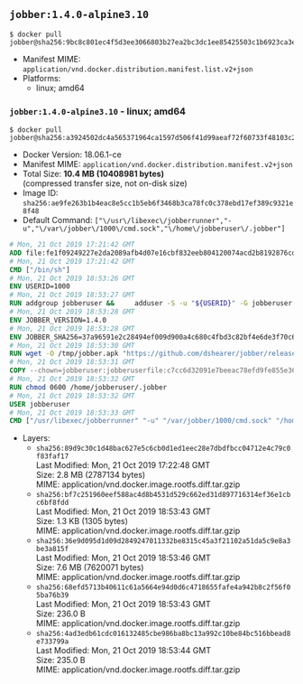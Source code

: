 ## `jobber:1.4.0-alpine3.10`

```console
$ docker pull jobber@sha256:9bc8c801ec4f5d3ee3066803b27ea2bc3dc1ee85425503c1b6923ca3e2940bf4
```

-	Manifest MIME: `application/vnd.docker.distribution.manifest.list.v2+json`
-	Platforms:
	-	linux; amd64

### `jobber:1.4.0-alpine3.10` - linux; amd64

```console
$ docker pull jobber@sha256:a3924502dc4a565371964ca1597d506f41d99aeaf72f60733f48103c29ab56c0
```

-	Docker Version: 18.06.1-ce
-	Manifest MIME: `application/vnd.docker.distribution.manifest.v2+json`
-	Total Size: **10.4 MB (10408981 bytes)**  
	(compressed transfer size, not on-disk size)
-	Image ID: `sha256:ae9fe263b1b4eac8e5cc1b5eb6f3468b3ca78fc0c378ebd17ef389c9321e8f48`
-	Default Command: `["\/usr\/libexec\/jobberrunner","-u","\/var\/jobber\/1000\/cmd.sock","\/home\/jobberuser\/.jobber"]`

```dockerfile
# Mon, 21 Oct 2019 17:21:42 GMT
ADD file:fe1f09249227e2da2089afb4d07e16cbf832eeb804120074acd2b8192876cd28 in / 
# Mon, 21 Oct 2019 17:21:42 GMT
CMD ["/bin/sh"]
# Mon, 21 Oct 2019 18:53:26 GMT
ENV USERID=1000
# Mon, 21 Oct 2019 18:53:27 GMT
RUN addgroup jobberuser &&     adduser -S -u "${USERID}" -G jobberuser jobberuser &&     mkdir -p "/var/jobber/${USERID}" &&     chown -R jobberuser:jobberuser "/var/jobber/${USERID}"
# Mon, 21 Oct 2019 18:53:28 GMT
ENV JOBBER_VERSION=1.4.0
# Mon, 21 Oct 2019 18:53:28 GMT
ENV JOBBER_SHA256=37a96591e2c28494ef009d900a4c680c4fbd3c82bf4e6de3f70c6ad451e45867
# Mon, 21 Oct 2019 18:53:30 GMT
RUN wget -O /tmp/jobber.apk "https://github.com/dshearer/jobber/releases/download/v${JOBBER_VERSION}/jobber-${JOBBER_VERSION}-r0.apk" &&     echo "${JOBBER_SHA256} */tmp/jobber.apk" | sha256sum -c &&     apk add --no-network --no-scripts --allow-untrusted /tmp/jobber.apk &&     rm /tmp/jobber.apk
# Mon, 21 Oct 2019 18:53:31 GMT
COPY --chown=jobberuser:jobberuserfile:c7cc6d32091e7beeac78efd9fe855e36a106902c1177df0f9f6bd2bbe3b8d518 in /home/jobberuser/.jobber 
# Mon, 21 Oct 2019 18:53:32 GMT
RUN chmod 0600 /home/jobberuser/.jobber
# Mon, 21 Oct 2019 18:53:32 GMT
USER jobberuser
# Mon, 21 Oct 2019 18:53:33 GMT
CMD ["/usr/libexec/jobberrunner" "-u" "/var/jobber/1000/cmd.sock" "/home/jobberuser/.jobber"]
```

-	Layers:
	-	`sha256:89d9c30c1d48bac627e5c6cb0d1ed1eec28e7dbdfbcc04712e4c79c0f83faf17`  
		Last Modified: Mon, 21 Oct 2019 17:22:48 GMT  
		Size: 2.8 MB (2787134 bytes)  
		MIME: application/vnd.docker.image.rootfs.diff.tar.gzip
	-	`sha256:bf7c251960eef588ac4d8b4531d529c662ed31d897716314ef36e1cbc6bf8fdd`  
		Last Modified: Mon, 21 Oct 2019 18:53:43 GMT  
		Size: 1.3 KB (1305 bytes)  
		MIME: application/vnd.docker.image.rootfs.diff.tar.gzip
	-	`sha256:36e9d095d1d09d2849247011332be8315c45a3f21102a51da5c9e8a3be3a815f`  
		Last Modified: Mon, 21 Oct 2019 18:53:46 GMT  
		Size: 7.6 MB (7620071 bytes)  
		MIME: application/vnd.docker.image.rootfs.diff.tar.gzip
	-	`sha256:68efd5713b40611c61a5664e94d0d6c4718655fafe4a942b8c2f56f05ba76b39`  
		Last Modified: Mon, 21 Oct 2019 18:53:43 GMT  
		Size: 236.0 B  
		MIME: application/vnd.docker.image.rootfs.diff.tar.gzip
	-	`sha256:4ad3edb61cdc016132485cbe986ba8bc13a992c10be84bc516bbead8e733799a`  
		Last Modified: Mon, 21 Oct 2019 18:53:44 GMT  
		Size: 235.0 B  
		MIME: application/vnd.docker.image.rootfs.diff.tar.gzip
